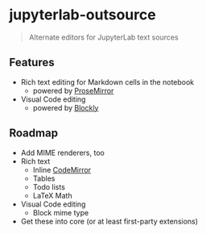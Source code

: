 # jupyterlab-outsource

> Alternate editors for JupyterLab text sources

## Features

- Rich text editing for Markdown cells in the notebook
  - powered by [ProseMirror][]
- Visual Code editing
  - powered by [Blockly][]

## Roadmap

- Add MIME renderers, too
- Rich text
  - Inline [CodeMirror][]
  - Tables
  - Todo lists
  - LaTeX Math
- Visual Code editing
  - Block mime type
- Get these into core (or at least first-party extensions)

[blockly]: https://github.com/google/blockly
[codemirror]: https://prosemirror.net/examples/codemirror/
[prosemirror]: https://prosemirror.net
